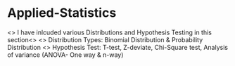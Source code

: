 # Applied-Statistics
<> I have inlcuded various Distributions and Hypothesis Testing in this section<>
<> Distribution Types: Binomial Distribution & Probability Distribution <>
Hypothesis Test: T-test, Z-deviate, Chi-Square test, Analysis of variance (ANOVA- One way & n-way) 
